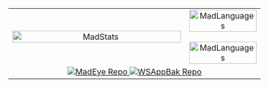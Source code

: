 <div align="center">
  <table border="0" cellspacing="0" cellpadding="0" style="border-collapse: collapse;">
    <tr>
      <td align="center" width="70%">
        <img width="100%" src="https://github-readme-stats.vercel.app/api?username=MadCkull&show_icons=true&count_private=true&hide_border=true&title_color=9932CC&icon_color=9932CC&text_color=c9d1d9&bg_color=0d1117" alt="MadStats" />
      </td>
      <td align="center" width="30%">
        <img width="100%" src="https://github-readme-stats.vercel.app/api/top-langs/?username=MadCkull&hide=html&layout=compact&hide_border=true&title_color=9932CC&text_color=c9d1d9&bg_color=0d1117" alt="MadLanguages" />
        <br><br>
        <img width="100%" src="https://github-readme-stats.vercel.app/api/top-langs/?username=MadCkull&hide=html&layout=compact&hide_border=true&title_color=9932CC&text_color=c9d1d9&bg_color=0d1117" alt="MadLanguages" />
      </td>
    </tr>
    <tr align="center">
      <td colspan="2">
        <a href="https://github.com/MadCkull/MadEye">
          <img src="https://github-readme-stats.vercel.app/api/pin/?username=MadCkull&repo=MadEye&hide_border=true&title_color=9932CC&text_color=c9d1d9&bg_color=0d1117" alt="MadEye Repo" />
        </a>
        <a href="https://github.com/MadCkull/WSAppBak">
          <img src="https://github-readme-stats.vercel.app/api/pin/?username=MadCkull&repo=WSAppBak&hide_border=true&title_color=9932CC&text_color=c9d1d9&bg_color=0d1117" alt="WSAppBak Repo" />
        </a>
      </td>
    </tr>
  </table>
</div>
